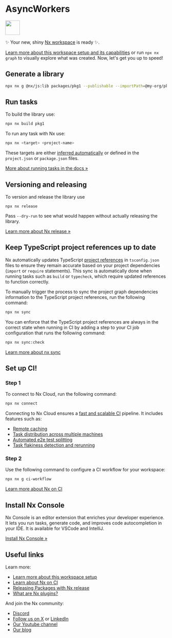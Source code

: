 # AsyncWorkers

<a alt="Nx logo" href="https://nx.dev" target="_blank" rel="noreferrer"><img src="https://raw.githubusercontent.com/nrwl/nx/master/images/nx-logo.png" width="45"></a>

✨ Your new, shiny [Nx workspace](https://nx.dev) is ready ✨.

[Learn more about this workspace setup and its capabilities](https://nx.dev/nx-api/js?utm_source=nx_project&amp;utm_medium=readme&amp;utm_campaign=nx_projects) or run `npx nx graph` to visually explore what was created. Now, let's get you up to speed!

## Generate a library

```sh
npx nx g @nx/js:lib packages/pkg1 --publishable --importPath=@my-org/pkg1
```

## Run tasks

To build the library use:

```sh
npx nx build pkg1
```

To run any task with Nx use:

```sh
npx nx <target> <project-name>
```

These targets are either [inferred automatically](https://nx.dev/concepts/inferred-tasks?utm_source=nx_project&utm_medium=readme&utm_campaign=nx_projects) or defined in the `project.json` or `package.json` files.

[More about running tasks in the docs &raquo;](https://nx.dev/features/run-tasks?utm_source=nx_project&utm_medium=readme&utm_campaign=nx_projects)

## Versioning and releasing

To version and release the library use

```
npx nx release
```

Pass `--dry-run` to see what would happen without actually releasing the library.

[Learn more about Nx release &raquo;](https://nx.dev/features/manage-releases?utm_source=nx_project&utm_medium=readme&utm_campaign=nx_projects)

## Keep TypeScript project references up to date

Nx automatically updates TypeScript [project references](https://www.typescriptlang.org/docs/handbook/project-references.html) in `tsconfig.json` files to ensure they remain accurate based on your project dependencies (`import` or `require` statements). This sync is automatically done when running tasks such as `build` or `typecheck`, which require updated references to function correctly.

To manually trigger the process to sync the project graph dependencies information to the TypeScript project references, run the following command:

```sh
npx nx sync
```

You can enforce that the TypeScript project references are always in the correct state when running in CI by adding a step to your CI job configuration that runs the following command:

```sh
npx nx sync:check
```

[Learn more about nx sync](https://nx.dev/reference/nx-commands#sync)

## Set up CI!

### Step 1

To connect to Nx Cloud, run the following command:

```sh
npx nx connect
```

Connecting to Nx Cloud ensures a [fast and scalable CI](https://nx.dev/ci/intro/why-nx-cloud?utm_source=nx_project&utm_medium=readme&utm_campaign=nx_projects) pipeline. It includes features such as:

- [Remote caching](https://nx.dev/ci/features/remote-cache?utm_source=nx_project&utm_medium=readme&utm_campaign=nx_projects)
- [Task distribution across multiple machines](https://nx.dev/ci/features/distribute-task-execution?utm_source=nx_project&utm_medium=readme&utm_campaign=nx_projects)
- [Automated e2e test splitting](https://nx.dev/ci/features/split-e2e-tasks?utm_source=nx_project&utm_medium=readme&utm_campaign=nx_projects)
- [Task flakiness detection and rerunning](https://nx.dev/ci/features/flaky-tasks?utm_source=nx_project&utm_medium=readme&utm_campaign=nx_projects)

### Step 2

Use the following command to configure a CI workflow for your workspace:

```sh
npx nx g ci-workflow
```

[Learn more about Nx on CI](https://nx.dev/ci/intro/ci-with-nx#ready-get-started-with-your-provider?utm_source=nx_project&utm_medium=readme&utm_campaign=nx_projects)

## Install Nx Console

Nx Console is an editor extension that enriches your developer experience. It lets you run tasks, generate code, and improves code autocompletion in your IDE. It is available for VSCode and IntelliJ.

[Install Nx Console &raquo;](https://nx.dev/getting-started/editor-setup?utm_source=nx_project&utm_medium=readme&utm_campaign=nx_projects)

## Useful links

Learn more:

- [Learn more about this workspace setup](https://nx.dev/nx-api/js?utm_source=nx_project&amp;utm_medium=readme&amp;utm_campaign=nx_projects)
- [Learn about Nx on CI](https://nx.dev/ci/intro/ci-with-nx?utm_source=nx_project&utm_medium=readme&utm_campaign=nx_projects)
- [Releasing Packages with Nx release](https://nx.dev/features/manage-releases?utm_source=nx_project&utm_medium=readme&utm_campaign=nx_projects)
- [What are Nx plugins?](https://nx.dev/concepts/nx-plugins?utm_source=nx_project&utm_medium=readme&utm_campaign=nx_projects)

And join the Nx community:
- [Discord](https://go.nx.dev/community)
- [Follow us on X](https://twitter.com/nxdevtools) or [LinkedIn](https://www.linkedin.com/company/nrwl)
- [Our Youtube channel](https://www.youtube.com/@nxdevtools)
- [Our blog](https://nx.dev/blog?utm_source=nx_project&utm_medium=readme&utm_campaign=nx_projects)
